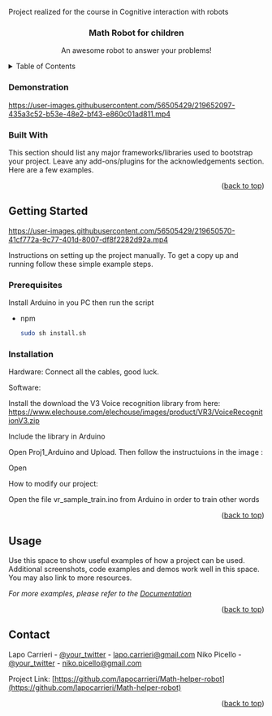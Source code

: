 
Project realized for the course in Cognitive interaction with robots 
<!-- PROJECT SHIELDS -->
<!--
*** I'm using markdown "reference style" links for readability.
*** Reference links are enclosed in brackets [ ] instead of parentheses ( ).
*** See the bottom of this document for the declaration of the reference variables
*** for contributors-url, forks-url, etc. This is an optional, concise syntax you may use.
*** https://www.markdownguide.org/basic-syntax/#reference-style-links
-->



  <h3 align="center">Math Robot for children </h3>

  <p align="center">
    An awesome robot to answer your problems!
   







<!-- TABLE OF CONTENTS -->
<details>
  <summary>Table of Contents</summary>
  <ol>
    <li>
      <a href="#about-the-project">About The Project</a>
      <ul>
        <li><a href="#built-with">Built With</a></li>
      </ul>
    </li>
    <li>
      <a href="#getting-started">Getting Started</a>
      <ul>
        <li><a href="#prerequisites">Prerequisites</a></li>
        <li><a href="#installation">Installation</a></li>
      </ul>
    </li>
    <li><a href="#usage">Usage</a></li>
    <li><a href="#roadmap">Roadmap</a></li>
    <li><a href="#contributing">Contributing</a></li>
    <li><a href="#license">License</a></li>
    <li><a href="#contact">Contact</a></li>
    <li><a href="#acknowledgments">Acknowledgments</a></li>
  </ol>
</details>



### Demonstration

https://user-images.githubusercontent.com/56505429/219652097-435a3c52-b53e-48e2-bf43-e860c01ad811.mp4

### Built With

This section should list any major frameworks/libraries used to bootstrap your project. Leave any add-ons/plugins for the acknowledgements section. Here are a few examples.



<p align="right">(<a href="#readme-top">back to top</a>)</p>



<!-- GETTING STARTED -->
## Getting Started
https://user-images.githubusercontent.com/56505429/219650570-41cf772a-9c77-401d-8007-df8f2282d92a.mp4


Instructions on setting up the project manually.
To get a copy up and running follow these simple example steps.

### Prerequisites

Install Arduino in you PC then run the script
* npm
  ```sh
  sudo sh install.sh
  ```

### Installation

Hardware:
Connect all the cables, good luck.

Software:

Install the download the V3 Voice recognition library from here: https://www.elechouse.com/elechouse/images/product/VR3/VoiceRecognitionV3.zip

Include the library in Arduino

Open Proj1_Arduino and Upload. Then follow the instructuions in the image : 

Open


How to modify our project:

Open the file vr_sample_train.ino from Arduino in order to train other words



<p align="right">(<a href="#readme-top">back to top</a>)</p>



<!-- USAGE EXAMPLES -->
## Usage

Use this space to show useful examples of how a project can be used. Additional screenshots, code examples and demos work well in this space. You may also link to more resources.

_For more examples, please refer to the [Documentation](https://example.com)_

<p align="right">(<a href="#readme-top">back to top</a>)</p>





<!-- CONTACT -->
## Contact

Lapo Carrieri - [@your_twitter](https://twitter.com/your_username) - lapo.carrieri@gmail.com
Niko Picello - [@your_twitter](https://twitter.com/your_username) - niko.picello@gmail.com

Project Link: [https://github.com/lapocarrieri/Math-helper-robot](https://github.com/lapocarrieri/Math-helper-robot)

<p align="right">(<a href="#readme-top">back to top</a>)</p>



